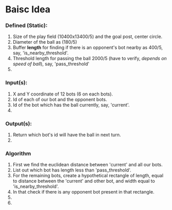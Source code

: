 # Baisc Idea

### Defined (Static):

1. Size of the play field (10400x13400/5) and the goal post, center circle.
2. Diameter of the ball as (180/5)
3. Buffer **length** for finding if there is an opponent's bot nearby as 400/5, say, 'is_nearby_threshold'.
4. Threshold length for passing the ball 2000/5 (have to verify, *depends on speed of ball*), say, 'pass_threshold'
5. 



### Input(s): 

1. X and Y coordinate of 12 bots (6 on each bots).
2. Id of each of our bot and the opponent bots.
3. Id of the bot which has the ball currently, say, 'current'.
4. 



### Output(s):

1. Return which bot's id will have the ball in next turn.
2. 



### Algorithm

1. First we find the euclidean distance between 'current' and all our bots.
2. List out which bot has length less than 'pass_threshold'.
3. For the remaining bots, create a hypothetical rectangle of length, equal to distance between the 'current' and other bot, and width equal to 'is_nearby_threshold'.
4. In that check if there is any opponent bot present in that rectangle.
5. 
6. 
